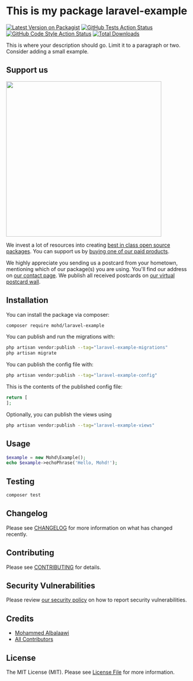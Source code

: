 # This is my package laravel-example

[![Latest Version on Packagist](https://img.shields.io/packagist/v/mohd/laravel-example.svg?style=flat-square)](https://packagist.org/packages/mohd/laravel-example)
[![GitHub Tests Action Status](https://img.shields.io/github/workflow/status/mohd/laravel-example/run-tests?label=tests)](https://github.com/mohd/laravel-example/actions?query=workflow%3Arun-tests+branch%3Amain)
[![GitHub Code Style Action Status](https://img.shields.io/github/workflow/status/mohd/laravel-example/Fix%20PHP%20code%20style%20issues?label=code%20style)](https://github.com/mohd/laravel-example/actions?query=workflow%3A"Fix+PHP+code+style+issues"+branch%3Amain)
[![Total Downloads](https://img.shields.io/packagist/dt/mohd/laravel-example.svg?style=flat-square)](https://packagist.org/packages/mohd/laravel-example)

This is where your description should go. Limit it to a paragraph or two. Consider adding a small example.

## Support us

[<img src="https://github-ads.s3.eu-central-1.amazonaws.com/laravel-example.jpg?t=1" width="419px" />](https://spatie.be/github-ad-click/laravel-example)

We invest a lot of resources into creating [best in class open source packages](https://spatie.be/open-source). You can support us by [buying one of our paid products](https://spatie.be/open-source/support-us).

We highly appreciate you sending us a postcard from your hometown, mentioning which of our package(s) you are using. You'll find our address on [our contact page](https://spatie.be/about-us). We publish all received postcards on [our virtual postcard wall](https://spatie.be/open-source/postcards).

## Installation

You can install the package via composer:

```bash
composer require mohd/laravel-example
```

You can publish and run the migrations with:

```bash
php artisan vendor:publish --tag="laravel-example-migrations"
php artisan migrate
```

You can publish the config file with:

```bash
php artisan vendor:publish --tag="laravel-example-config"
```

This is the contents of the published config file:

```php
return [
];
```

Optionally, you can publish the views using

```bash
php artisan vendor:publish --tag="laravel-example-views"
```

## Usage

```php
$example = new Mohd\Example();
echo $example->echoPhrase('Hello, Mohd!');
```

## Testing

```bash
composer test
```

## Changelog

Please see [CHANGELOG](CHANGELOG.md) for more information on what has changed recently.

## Contributing

Please see [CONTRIBUTING](CONTRIBUTING.md) for details.

## Security Vulnerabilities

Please review [our security policy](../../security/policy) on how to report security vulnerabilities.

## Credits

- [Mohammed Albalaawi](https://github.com/mohd)
- [All Contributors](../../contributors)

## License

The MIT License (MIT). Please see [License File](LICENSE.md) for more information.
